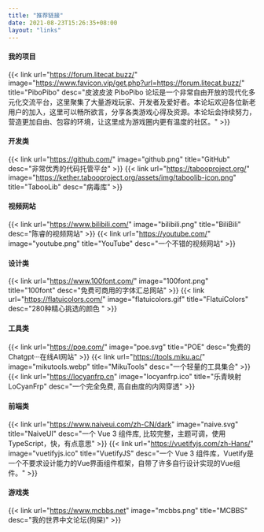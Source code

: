 ```yaml
---
title: "推荐链接"
date: 2021-08-23T15:26:35+08:00
layout: "links"
---
```

#### 我的项目
{{< link url="https://forum.litecat.buzz/" image="https://www.favicon.vip/get.php?url=https://forum.litecat.buzz/" title="PiboPibo" desc="皮波皮波 PiboPibo 论坛是一个非常自由开放的现代化多元化交流平台，这里聚集了大量游戏玩家、开发者及爱好者。本论坛欢迎各位新老用户的加入，这里可以畅所欲言，分享各类游戏心得及资源。本论坛会持续努力，营造更加自由、包容的环境，让这里成为游戏圈内更有温度的社区。" >}}

#### 开发类
{{< link url="https://github.com/" image="github.png" title="GitHub" desc="非常优秀的代码托管平台" >}}
{{< link url="https://tabooproject.org/" image="https://kether.tabooproject.org/assets/img/taboolib-icon.png" title="TabooLib" desc="病毒库" >}}

#### 视频网站
{{< link url="https://www.bilibili.com/" image="bilibili.png" title="BiliBili" desc="陈睿的视频网站" >}}
{{< link url="https://youtube.com/" image="youtube.png" title="YouTube" desc="一个不错的视频网站" >}}

#### 设计类
{{< link url="https://www.100font.com/" image="100font.png" title="100font" desc="免费可商用的字体汇总网站" >}}
{{< link url="https://flatuicolors.com/" image="flatuicolors.gif" title="FlatuiColors" desc="280种精心挑选的颜色 " >}}

#### 工具类
{{< link url="https://poe.com/" image="poe.svg" title="POE" desc="免费的Chatgpt···在线AI网站" >}}
{{< link url="https://tools.miku.ac/" image="mikutools.webp" title="MikuTools" desc="一个轻量的工具集合" >}}
{{< link url="https://locyanfrp.cn" image="locyanfrp.ico" title="乐青映射LoCyanFrp" desc="一个完全免费, 高自由度的内网穿透" >}}

#### 前端类
{{< link url="https://www.naiveui.com/zh-CN/dark" image="naive.svg" title="NaiveUI" desc="一个 Vue 3 组件库, 比较完整，主题可调，使用 TypeScript，快，有点意思" >}}
{{< link url="https://vuetifyjs.com/zh-Hans/" image="vuetifyjs.ico" title="VuetifyJS" desc="一个 Vue 3 组件库，Vuetify是一个不要求设计能力的Vue界面组件框架，自带了许多自行设计实现的Vue组件。" >}}

#### 游戏类
{{< link url="https://www.mcbbs.net" image="mcbbs.png" title="MCBBS" desc="我的世界中文论坛(狗屎)" >}}

